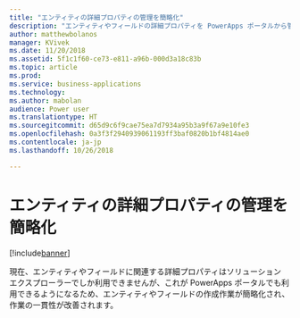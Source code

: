 ```yaml
---
title: "エンティティの詳細プロパティの管理を簡略化"
description: "エンティティやフィールドの詳細プロパティを PowerApps ポータルから管理できるようになり、ソリューション エクスプローラーを使用する必要がなりくなります"
author: matthewbolanos
manager: KVivek
ms.date: 11/20/2018
ms.assetid: 5f1c1f60-ce73-e811-a96b-000d3a18c83b
ms.topic: article
ms.prod: 
ms.service: business-applications
ms.technology: 
ms.author: mabolan
audience: Power user
ms.translationtype: HT
ms.sourcegitcommit: d65d9c6f9cae75ea7d7934a95b3a9f67a9e10fe3
ms.openlocfilehash: 0a3f3f2940939061193ff3baf0820b1bf4814ae0
ms.contentlocale: ja-jp
ms.lasthandoff: 10/26/2018

---
```

# <a name="simplified-management-of-advanced-entity-properties"></a>エンティティの詳細プロパティの管理を簡略化


[!include[banner](../../includes/banner.md)]

現在、エンティティやフィールドに関連する詳細プロパティはソリューション エクスプローラーでしか利用できませんが、これが PowerApps ポータルでも利用できるようになるため、エンティティやフィールドの作成作業が簡略化され、作業の一貫性が改善されます。

